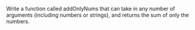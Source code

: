 Write a function called addOnlyNums that can take in any number of arguments (including numbers or strings), and returns the sum of only the numbers.